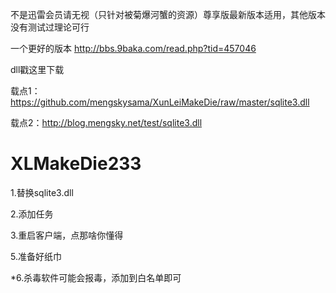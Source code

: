 不是迅雷会员请无视（只针对被菊爆河蟹的资源）尊享版最新版本适用，其他版本没有测试过理论可行



一个更好的版本
http://bbs.9baka.com/read.php?tid=457046





dll戳这里下载

载点1：https://github.com/mengskysama/XunLeiMakeDie/raw/master/sqlite3.dll

载点2：http://blog.mengsky.net/test/sqlite3.dll

XLMakeDie233
===========

1.替换sqlite3.dll

2.添加任务

3.重启客户端，点那啥你懂得

5.准备好纸巾

*6.杀毒软件可能会报毒，添加到白名单即可
